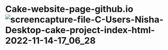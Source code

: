 # Cake-website-page-github.io![screencapture-file-C-Users-Nisha-Desktop-cake-project-index-html-2022-11-14-17_06_28](https://user-images.githubusercontent.com/114923297/224993113-c7903a67-d49e-41cf-a8a4-a6a9eba5cbcc.png)
